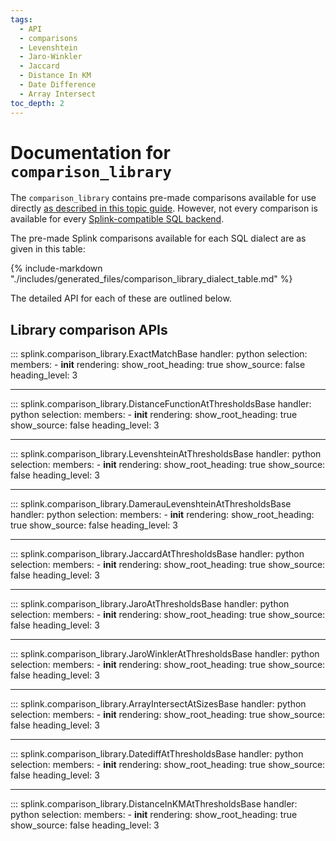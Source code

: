 ```yaml
---
tags:
  - API
  - comparisons
  - Levenshtein
  - Jaro-Winkler
  - Jaccard
  - Distance In KM
  - Date Difference
  - Array Intersect
toc_depth: 2
---
```

# Documentation for `comparison_library`

The `comparison_library` contains pre-made comparisons available for use directly [as described in this topic guide](./topic_guides/comparisons/customising_comparisons.html#method-1-using-the-comparisonlibrary).
However, not every comparison is available for every [Splink-compatible SQL backend](./topic_guides/splink_fundamentals/backends.html).

The pre-made Splink comparisons available for each SQL dialect are as given in this table:

{% include-markdown "./includes/generated_files/comparison_library_dialect_table.md" %}






The detailed API for each of these are outlined below.

## Library comparison APIs

::: splink.comparison_library.ExactMatchBase
    handler: python
    selection:
      members:
        -  __init__
    rendering:
      show_root_heading: true
      show_source: false
      heading_level: 3

---

::: splink.comparison_library.DistanceFunctionAtThresholdsBase
    handler: python
    selection:
      members:
        -  __init__
    rendering:
      show_root_heading: true
      show_source: false
      heading_level: 3

---

::: splink.comparison_library.LevenshteinAtThresholdsBase
    handler: python
    selection:
      members:
        -  __init__
    rendering:
      show_root_heading: true
      show_source: false
      heading_level: 3

---

::: splink.comparison_library.DamerauLevenshteinAtThresholdsBase
    handler: python
    selection:
      members:
        -  __init__
    rendering:
      show_root_heading: true
      show_source: false
      heading_level: 3

---

::: splink.comparison_library.JaccardAtThresholdsBase
    handler: python
    selection:
      members:
        -  __init__
    rendering:
      show_root_heading: true
      show_source: false
      heading_level: 3

---

::: splink.comparison_library.JaroAtThresholdsBase
    handler: python
    selection:
      members:
        -  __init__
    rendering:
      show_root_heading: true
      show_source: false
      heading_level: 3

---

::: splink.comparison_library.JaroWinklerAtThresholdsBase
    handler: python
    selection:
      members:
        -  __init__
    rendering:
      show_root_heading: true
      show_source: false
      heading_level: 3

---

::: splink.comparison_library.ArrayIntersectAtSizesBase
    handler: python
    selection:
      members:
        -  __init__
    rendering:
      show_root_heading: true
      show_source: false
      heading_level: 3

---

::: splink.comparison_library.DatediffAtThresholdsBase
    handler: python
    selection:
      members:
        -  __init__
    rendering:
      show_root_heading: true
      show_source: false
      heading_level: 3

---

::: splink.comparison_library.DistanceInKMAtThresholdsBase
    handler: python
    selection:
      members:
        -  __init__
    rendering:
      show_root_heading: true
      show_source: false
      heading_level: 3

